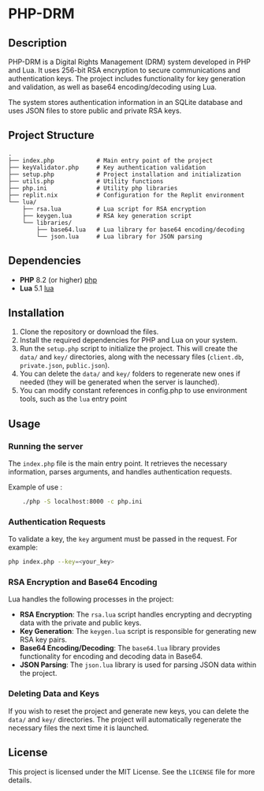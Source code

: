 # PHP-DRM

## Description

PHP-DRM is a Digital Rights Management (DRM) system developed in PHP and Lua. It uses 256-bit RSA encryption to secure communications and authentication keys. The project includes functionality for key generation and validation, as well as base64 encoding/decoding using Lua.

The system stores authentication information in an SQLite database and uses JSON files to store public and private RSA keys.

## Project Structure

```
.
├── index.php            # Main entry point of the project
├── keyValidator.php     # Key authentication validation
├── setup.php            # Project installation and initialization
├── utils.php            # Utility functions
├── php.ini              # Utility php libraries
├── replit.nix           # Configuration for the Replit environment
└── lua/
    ├── rsa.lua          # Lua script for RSA encryption
    ├── keygen.lua       # RSA key generation script
    └── libraries/
        ├── base64.lua   # Lua library for base64 encoding/decoding
        └── json.lua     # Lua library for JSON parsing
```

## Dependencies

- **PHP** 8.2 (or higher) [php](https://www.php.net/releases/8.2/en.php)
- **Lua** 5.1 [lua](https://www.lua.org/source/5.1/)

## Installation

1. Clone the repository or download the files.
2. Install the required dependencies for PHP and Lua on your system.
3. Run the `setup.php` script to initialize the project. This will create the `data/` and `key/` directories, along with the necessary files (`client.db`, `private.json`, `public.json`).
4. You can delete the `data/` and `key/` folders to regenerate new ones if needed (they will be generated when the server is launched).
5. You can modify constant references in config.php to use environment tools, such as the `lua` entry point

## Usage

### Running the server

The `index.php` file is the main entry point. It retrieves the necessary information, parses arguments, and handles authentication requests.


Example of use : 
```bash
    ./php -S localhost:8000 -c php.ini
```

### Authentication Requests

To validate a key, the `key` argument must be passed in the request. For example:

```bash
php index.php --key=<your_key>
```

### RSA Encryption and Base64 Encoding

Lua handles the following processes in the project:

- **RSA Encryption**: The `rsa.lua` script handles encrypting and decrypting data with the private and public keys.
- **Key Generation**: The `keygen.lua` script is responsible for generating new RSA key pairs.
- **Base64 Encoding/Decoding**: The `base64.lua` library provides functionality for encoding and decoding data in Base64.
- **JSON Parsing**: The `json.lua` library is used for parsing JSON data within the project.

### Deleting Data and Keys

If you wish to reset the project and generate new keys, you can delete the `data/` and `key/` directories. The project will automatically regenerate the necessary files the next time it is launched.

## License

This project is licensed under the MIT License. See the `LICENSE` file for more details.